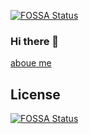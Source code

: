 [![FOSSA Status](https://app.fossa.com/api/projects/git%2Bgithub.com%2Ffawaf%2Ffawaf.svg?type=shield)](https://app.fossa.com/projects/git%2Bgithub.com%2Ffawaf%2Ffawaf?ref=badge_shield)

### Hi there 👋
[aboue me](https://www.waf.hk/about)

<!--
**fawaf/fawaf** is a ✨ _special_ ✨ repository because its `README.md` (this file) appears on your GitHub profile.

Here are some ideas to get you started:

- 🔭 I’m currently working on ...
- 🌱 I’m currently learning ...
- 👯 I’m looking to collaborate on ...
- 🤔 I’m looking for help with ...
- 💬 Ask me about ...
- 📫 How to reach me: ...
- 😄 Pronouns: ...
- ⚡ Fun fact: ...
-->


## License
[![FOSSA Status](https://app.fossa.com/api/projects/git%2Bgithub.com%2Ffawaf%2Ffawaf.svg?type=large)](https://app.fossa.com/projects/git%2Bgithub.com%2Ffawaf%2Ffawaf?ref=badge_large)
